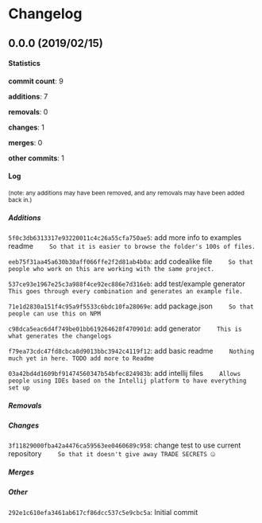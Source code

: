 # Changelog
## 0.0.0 (2019/02/15)
#### Statistics
**commit count**: 9

**additions**: 7

**removals**: 0

**changes**: 1

**merges**: 0

**other commits**: 1

#### Log
<small>(note: any additions may have been removed, and any removals may have been added back in.)</small>
##### Additions
 `5f0c3db6313317e93220011c4c26a55cfa750ae5`: add more info to examples readme
`    So that it is easier to browse the folder's 100s of files.`

 `eeb75f31aa45a630b30aff066ffe2f2d81ab4b0a`: add codealike file
`    So that people who work on this are working with the same project.`

 `537ce93e1967e25c3a988f4ce92ec886e7d316eb`: add test/example generator
`    This goes through every combination and generates an example file.`

 `71e1d2830a151f4c95a9f5533c6bdc10fa28069e`: add package.json
`    So that people can use this on NPM`

 `c98dca5eac6d4f749be01bb619264628f470901d`: add generator
`    This is what generates the changelogs`

 `f79ea73cdc47fd8cbca8d9013bbc3942c4119f12`: add basic readme
`    Nothing much yet in here. TODO add more to Readme`

 `03a42bd4d1609bf91474560347b54bfec824983b`: add intellij files
`    Allows people using IDEs based on the Intellij platform to have everything set up`

##### Removals

##### Changes
 `3f11829000fba42a4476ca59563ee0460689c958`: change test to use current repository
`    So that it doesn't give away TRADE SECRETS 🤐`

##### Merges

##### Other
 `292e1c610efa3461ab617cf86dcc537c5e9cbc5a`: Initial commit

